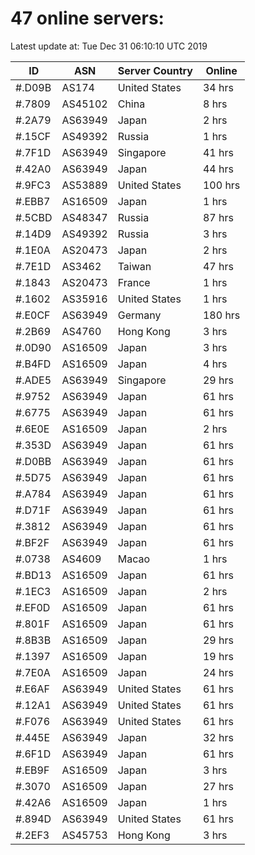 # 47 online servers:

Latest update at: Tue Dec 31 06:10:10 UTC 2019

| ID | ASN | Server Country | Online |
| -- | --- | -------------- | ------ |
| #.D09B | AS174 | United States | 34 hrs |
| #.7809 | AS45102 | China | 8 hrs |
| #.2A79 | AS63949 | Japan | 2 hrs |
| #.15CF | AS49392 | Russia | 1 hrs |
| #.7F1D | AS63949 | Singapore | 41 hrs |
| #.42A0 | AS63949 | Japan | 44 hrs |
| #.9FC3 | AS53889 | United States | 100 hrs |
| #.EBB7 | AS16509 | Japan | 1 hrs |
| #.5CBD | AS48347 | Russia | 87 hrs |
| #.14D9 | AS49392 | Russia | 3 hrs |
| #.1E0A | AS20473 | Japan | 2 hrs |
| #.7E1D | AS3462 | Taiwan | 47 hrs |
| #.1843 | AS20473 | France | 1 hrs |
| #.1602 | AS35916 | United States | 1 hrs |
| #.E0CF | AS63949 | Germany | 180 hrs |
| #.2B69 | AS4760 | Hong Kong | 3 hrs |
| #.0D90 | AS16509 | Japan | 3 hrs |
| #.B4FD | AS16509 | Japan | 4 hrs |
| #.ADE5 | AS63949 | Singapore | 29 hrs |
| #.9752 | AS63949 | Japan | 61 hrs |
| #.6775 | AS63949 | Japan | 61 hrs |
| #.6E0E | AS16509 | Japan | 2 hrs |
| #.353D | AS63949 | Japan | 61 hrs |
| #.D0BB | AS63949 | Japan | 61 hrs |
| #.5D75 | AS63949 | Japan | 61 hrs |
| #.A784 | AS63949 | Japan | 61 hrs |
| #.D71F | AS63949 | Japan | 61 hrs |
| #.3812 | AS63949 | Japan | 61 hrs |
| #.BF2F | AS63949 | Japan | 61 hrs |
| #.0738 | AS4609 | Macao | 1 hrs |
| #.BD13 | AS16509 | Japan | 61 hrs |
| #.1EC3 | AS16509 | Japan | 2 hrs |
| #.EF0D | AS16509 | Japan | 61 hrs |
| #.801F | AS16509 | Japan | 61 hrs |
| #.8B3B | AS16509 | Japan | 29 hrs |
| #.1397 | AS16509 | Japan | 19 hrs |
| #.7E0A | AS16509 | Japan | 24 hrs |
| #.E6AF | AS63949 | United States | 61 hrs |
| #.12A1 | AS63949 | United States | 61 hrs |
| #.F076 | AS63949 | United States | 61 hrs |
| #.445E | AS63949 | Japan | 32 hrs |
| #.6F1D | AS63949 | Japan | 61 hrs |
| #.EB9F | AS16509 | Japan | 3 hrs |
| #.3070 | AS16509 | Japan | 27 hrs |
| #.42A6 | AS16509 | Japan | 1 hrs |
| #.894D | AS63949 | United States | 61 hrs |
| #.2EF3 | AS45753 | Hong Kong | 3 hrs |

